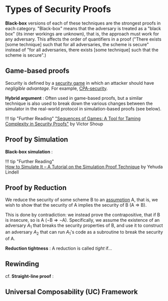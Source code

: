 # Types of Security Proofs

**Black-box** versions of each of these techniques are the strongest proofs in each category. "Black-box" means that the adversary is treated as a "black box" (its inner workings are unknown), that is, the approach must work for any adversary. This affects the order of quantifiers in a proof ("There exists [some technique] such that for all adversaries, the scheme is secure" instead of "for all adversaries, there exists [some technique] such that the scheme is secure".)

## Game-based proofs

Security is defined by a [security game](./general.md) in which an attacker should have _negligible_ _advantage_. For example, [CPA-security](primitives/encryption.md#cpa-security).

<!-- Table of security games. 
Columns: name, primitive (Enc, MAC, etc.), weaker/stronger than -->

**Hybrid argument**
: Often used in game-based proofs, but a similar technique is also used to break down the various changes between the simulator in the real-world protocol in simulation-based proofs (see below).
<!-- "standard" hybrid argument -->

!!! tip "Further Reading"
    ["Sequences of Games: A Tool for Taming Complexity in Security Proofs"](https://eprint.iacr.org/2004/332.pdf) by Victor Shoup

## Proof by Simulation

**Black-box simulation**
: 

!!! tip "Further Reading"  
    [How to Simulate It – A Tutorial on the Simulation Proof Technique](https://link.springer.com/chapter/10.1007%2F978-3-319-57048-8_6) by Yehuda Lindell

## Proof by Reduction

We reduce the security of some scheme B to an [assumption](assumptions.md) A, that is, we wish to show that the security of A implies the security of B (A &rArr; B). 

This is done by contradiction: we instead prove the contrapositive, that if B is insecure, so is A (&not;B &rArr; &not;A). Specifically, we assume the existence of an adversary $A_1$ that breaks the security properties of B, and use it to construct an adversary $A_2$ that can run $A_1$'s code as a subroutine to break the security of A.
<!-- LaTeX examples or exercises of simple schemes -->

<!-- drawing -->

**Reduction tightness**
: A reduction is called _tight_ if...

## Rewinding

cf. **Straight-line proof**
:  

## Universal Composability (UC) Framework
